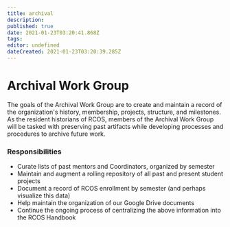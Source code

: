 ```yaml
---
title: archival
description: 
published: true
date: 2021-01-23T03:20:41.868Z
tags: 
editor: undefined
dateCreated: 2021-01-23T03:20:39.285Z
---
```


# Archival Work Group
The goals of the Archival Work Group are to create and maintain a record of the organization's history, membership, projects, structure, and milestones. As the resident historians of RCOS, members of the Archival Work Group will be tasked with preserving past artifacts while developing processes and procedures to archive future work.

### Responsibilities
- Curate lists of past mentors and Coordinators, organized by semester
- Maintain and augment a rolling repository of all past and present student projects
- Document a record of RCOS enrollment by semester (and perhaps visualize this data)
- Help maintain the organization of our Google Drive documents
- Continue the ongoing process of centralizing the above information into the RCOS Handbook

